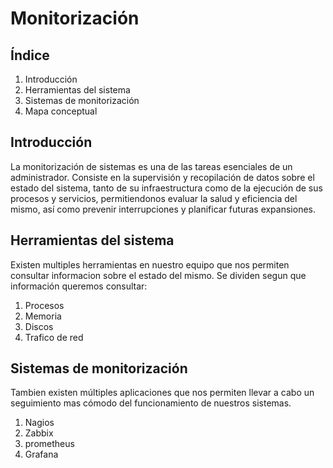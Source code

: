 # Monitorización
## Índice
1. Introducción
2. Herramientas del sistema
3. Sistemas de monitorización
4. Mapa conceptual

## Introducción
La monitorización de sistemas es una de las tareas esenciales de un administrador. Consiste en la supervisión y recopilación de datos sobre el estado del sistema, tanto de su infraestructura
como de la ejecución de sus procesos y servicios, permitiendonos evaluar la salud y eficiencia del mismo, así como prevenir interrupciones y planificar futuras expansiones.

## Herramientas del sistema
Existen multiples herramientas en nuestro equipo que nos permiten consultar informacion sobre el estado del mismo. Se dividen segun que información queremos consultar:
1. Procesos
2. Memoria
3. Discos
4. Trafico de red

## Sistemas de monitorización
Tambien existen múltiples aplicaciones que nos permiten llevar a cabo un seguimiento mas cómodo del funcionamiento de nuestros sistemas.

1. Nagios
2. Zabbix
3. prometheus
4. Grafana
